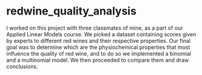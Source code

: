 # redwine_quality_analysis
I worked on this project with three classmates of mine, as a part of our Applied Linear Models course.
We picked a dataset containing scores given by experts to different red wines and their respective properties.
Our final goal was to determine which are the physiochemical properties that most inlfuence the quality of red wine, and to do so we implemented a binomial and a multinomial model.
We then proceeded to compare them and draw conclusions.
